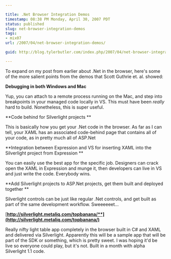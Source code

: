 ```yaml
---

title: .Net Browser Integration Demos
timestamp: 08:38 PM Monday, April 30, 2007 PDT
status: published
slug: net-browser-integration-demos
tags:
- mix07
url: /2007/04/net-browser-integration-demos/

guid: http://blog.tylerbutler.com/index.php/2007/04/net-browser-integration-demos/

---
```


To expand on my post from earlier about .Net in the browser, here's some of
the more salient points from the demos that Scott Guthrie et. al. showed:

**Debugging in both Windows and Mac**

Yup, you can attach to a remote process running on the Mac, and step into
breakpoints in your managed code locally in VS. This must have been _really_
hard to build. Nonetheless, this is super useful.

**Code behind for Silverlight projects **

This is basically how you get your .Net code in the browser. As far as I can
tell, your XAML has an associated code-behind page that contains all of your
code, as in pretty much all of ASP.Net

**Integration between Expression and VS for inserting XAML into the Silverlight project from Expression **

You can easily use the best app for the specific job. Designers can crack open
the XAML in Expression and munge it, then developers can live in VS and just
write the code. Everybody wins.

**Add Silverlight projects to ASP.Net projects, get them built and deployed together **

Silverlight controls can be just like regular .Net controls, and get built as
part of the same development workflow. Sweeeeeet...

[**http://silverlight.metaliq.com/topbanana/**](http://silverlight.metaliq.com/topbanana/)**

Really nifty light table app completely in the browser built in C# and XAML
and delivered via Silverlight. Apparently this will be a sample app that will
be part of the SDK or something, which is pretty sweet. I was hoping it'd be
live so everyone could play, but it's not. Built in a month with alpha
Silverlight 1.1 code.
